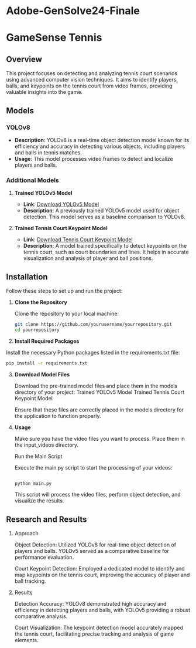 # Adobe-GenSolve24-Finale 
# GameSense Tennis

## Overview

This project focuses on detecting and analyzing tennis court scenarios using advanced computer vision techniques. It aims to identify players, balls, and keypoints on the tennis court from video frames, providing valuable insights into the game.

## Models

### YOLOv8
- **Description**: YOLOv8 is a real-time object detection model known for its efficiency and accuracy in detecting various objects, including players and balls in tennis matches.
- **Usage**: This model processes video frames to detect and localize players and balls.

### Additional Models
1. **Trained YOLOv5 Model**
   - **Link**: [Download YOLOv5 Model](https://drive.google.com/file/d/1UZwiG1jkWgce9lNhxJ2L0NVjX1vGM05U/view?usp=sharing)
   - **Description**: A previously trained YOLOv5 model used for object detection. This model serves as a baseline comparison to YOLOv8.

2. **Trained Tennis Court Keypoint Model**
   - **Link**: [Download Tennis Court Keypoint Model](https://drive.google.com/file/d/1QrTOF1ToQ4plsSZbkBs3zOLkVt3MBlta/view?usp=sharing)
   - **Description**: A model trained specifically to detect keypoints on the tennis court, such as court boundaries and lines. It helps in accurate visualization and analysis of player and ball positions.

## Installation

Follow these steps to set up and run the project:

1. **Clone the Repository**

   Clone the repository to your local machine:

   ```bash
   git clone https://github.com/yourusername/yourrepository.git
   cd yourrepository
   ```

2. **Install Required Packages**

Install the necessary Python packages listed in the requirements.txt file:

```bash
pip install -r requirements.txt
```
3. **Download Model Files**

    Download the pre-trained model files and place them in the models directory of your project:
        Trained YOLOv5 Model
        Trained Tennis Court Keypoint Model

    Ensure that these files are correctly placed in the models directory for the application to function properly.

4. **Usage**

    Make sure you have the video files you want to process. Place them in the input_videos directory.

    Run the Main Script

    Execute the main.py script to start the processing of your videos:

    ```bash

    python main.py
    ```
    This script will process the video files, perform object detection, and visualize the results.

## Research and Results
1. Approach

    Object Detection: Utilized YOLOv8 for real-time object detection of players and balls. YOLOv5 served as a comparative baseline for performance evaluation.

    Court Keypoint Detection: Employed a dedicated model to identify and map keypoints on the tennis court, improving the accuracy of player and ball tracking.

2. Results

    Detection Accuracy: YOLOv8 demonstrated high accuracy and efficiency in detecting players and balls, with YOLOv5 providing a robust comparative analysis.

    Court Visualization: The keypoint detection model accurately mapped the tennis court, facilitating precise tracking and analysis of game elements.
